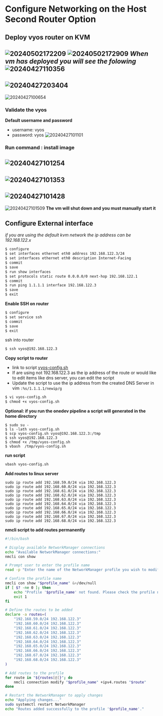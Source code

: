 # Configure Networking on the Host Second Router Option


## Deploy vyos router on KVM
![20240502172209](https://i.imgur.com/1hinPuI.png)
![20240502172909](https://i.imgur.com/X7ULdH6.png)
*When vm has deployed you will see the folowing*
![20240427110356](https://i.imgur.com/PdnTynQ.png)
---
![20240427203404](https://i.imgur.com/IIq2kZI.png)
---
![20240427100654](https://i.imgur.com/aAmRFWl.png)
### Validate the vyos
**Default username and password**
* username: vyos
* password: vyos
![20240427101101](https://i.imgur.com/FA2rwXB.png)
### Run command : install image
![20240427101254](https://i.imgur.com/7yLOY8J.png)
---
![20240427101353](https://i.imgur.com/vmXQ8TE.png)
---
![20240427101428](https://i.imgur.com/PHT8DFo.png)
---
![20240427101509](https://i.imgur.com/Tp970x3.png)
**The vm will shut down and you must manually start it**

## Configure External interface
*if you are using the default kvm network the ip address can be 192.168.122.x*
```bash
$ configure
$ set interfaces ethernet eth0 address 192.168.122.3/24
$ set interfaces ethernet eth0 description Internet-Facing
$ commit
$ save
$ run show interfaces
$ set protocols static route 0.0.0.0/0 next-hop 192.168.122.1
$ commit 
$ run ping 1.1.1.1 interface 192.168.122.3
$ save 
$ exit 
```

**Enable SSH on router**
```bash
$ configure 
$ set service ssh
$ commit 
$ save
$ exit
``` 

ssh into router
```bash
$ ssh vyos@192.168.122.3
```


**Copy script to router**
* link to script [vyos-config.sh](https://raw.githubusercontent.com/tosin2013/demo-virt/refs/heads/rhpds/demo.redhat.com/vyos-config-1.5-second-router.sh)
* If are using not 192.168.122.3 as the ip address of the route or would like to edit items like dns server, you can edit the script
* Update the script to use the ip address from the created DNS Server in vim `:%s/1.1.1.1/newip/g`
```bash
$ vi vyos-config.sh
$ chmod +x vyos-config.sh
```

**Optional: if you run the onedev pipeline a script will generated in the home directory**
```
$ sudo su - 
$ ls -lath vyos-config.sh 
$ scp vyos-config.sh vyos@192.168.122.3:/tmp
$ ssh vyos@192.168.122.3
$ chmod +x /tmp/vyos-config.sh
$ vbash  /tmp/vyos-config.sh 
```

**run script**
```bash
vbash vyos-config.sh
```

**Add routes to linux server**
```
sudo ip route add 192.168.59.0/24 via 192.168.122.3
sudo ip route add 192.168.60.0/24 via 192.168.122.3
sudo ip route add 192.168.61.0/24 via 192.168.122.3
sudo ip route add 192.168.62.0/24 via 192.168.122.3
sudo ip route add 192.168.63.0/24 via 192.168.122.3
sudo ip route add 192.168.64.0/24 via 192.168.122.3
sudo ip route add 192.168.65.0/24 via 192.168.122.3
sudo ip route add 192.168.66.0/24 via 192.168.122.3
sudo ip route add 192.168.67.0/24 via 192.168.122.3
sudo ip route add 192.168.68.0/24 via 192.168.122.3
```

**nmcli script to add routes permanently**
```bash
#!/bin/bash

# Display available NetworkManager connections
echo "Available NetworkManager connections:"
nmcli con show

# Prompt user to enter the profile name
read -p "Enter the name of the NetworkManager profile you wish to modify select virbr0: " profile_name

# Confirm the profile name
nmcli con show "$profile_name" &>/dev/null
if [ $? -ne 0 ]; then
    echo "Profile '$profile_name' not found. Please check the profile name and try again."
    exit 1
fi

# Define the routes to be added
declare -a routes=(
    "192.168.59.0/24 192.168.122.3"
    "192.168.60.0/24 192.168.122.3"
    "192.168.61.0/24 192.168.122.3"
    "192.168.62.0/24 192.168.122.3"
    "192.168.63.0/24 192.168.122.3"
    "192.168.64.0/24 192.168.122.3"
    "192.168.65.0/24 192.168.122.3"
    "192.168.66.0/24 192.168.122.3"
    "192.168.67.0/24 192.168.122.3"
    "192.168.68.0/24 192.168.122.3"
)

# Add routes to the profile
for route in "${routes[@]}"; do
    nmcli connection modify "$profile_name" +ipv4.routes "$route"
done

# Restart the NetworkManager to apply changes
echo "Applying changes..."
sudo systemctl restart NetworkManager
echo "Routes added successfully to the profile '$profile_name'."
```
